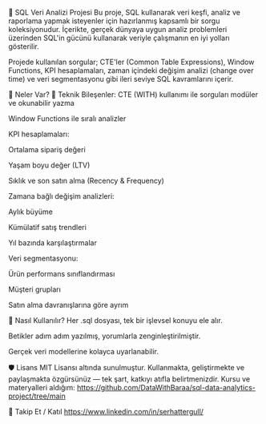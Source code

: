 🎯 SQL Veri Analizi Projesi
Bu proje, SQL kullanarak veri keşfi, analiz ve raporlama yapmak isteyenler için hazırlanmış kapsamlı bir sorgu koleksiyonudur. İçerikte, gerçek dünyaya uygun analiz problemleri üzerinden SQL'in gücünü kullanarak veriyle çalışmanın en iyi yolları gösterilir.

Projede kullanılan sorgular; CTE'ler (Common Table Expressions), Window Functions, KPI hesaplamaları, zaman içindeki değişim analizi (change over time) ve veri segmentasyonu gibi ileri seviye SQL kavramlarını içerir.

🔧 Neler Var?
🧩 Teknik Bileşenler:
CTE (WITH) kullanımı ile sorguları modüler ve okunabilir yazma

Window Functions ile sıralı analizler

KPI hesaplamaları:

Ortalama sipariş değeri

Yaşam boyu değer (LTV)

Sıklık ve son satın alma (Recency & Frequency)

Zamana bağlı değişim analizleri:

Aylık büyüme

Kümülatif satış trendleri

Yıl bazında karşılaştırmalar

Veri segmentasyonu:

Ürün performans sınıflandırması

Müşteri grupları

Satın alma davranışlarına göre ayrım

🧠 Nasıl Kullanılır?
Her .sql dosyası, tek bir işlevsel konuyu ele alır.

Betikler adım adım yazılmış, yorumlarla zenginleştirilmiştir.

Gerçek veri modellerine kolayca uyarlanabilir.

🛡️ Lisans
MIT Lisansı altında sunulmuştur. Kullanmakta, geliştirmekte ve paylaşmakta özgürsünüz — tek şart, katkıyı atıfla belirtmenizdir.
Kursu ve materyalleri aldığım: https://github.com/DataWithBaraa/sql-data-analytics-project/tree/main

🔗 Takip Et / Katıl
https://www.linkedin.com/in/serhattergull/
